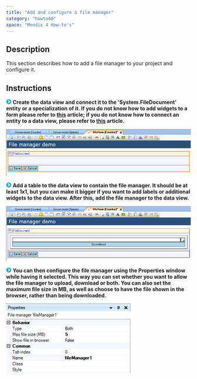 ```yaml
---
title: "Add and configure a file manager"
category: "howto40"
space: "Mendix 4 How-to's"
---
```

## Description

This section describes how to add a file manager to your project and configure it.

## Instructions

![](attachments/819203/917932.png) **Create the data view and connect it to the 'System.FileDocument' entity or a specialization of it. If you do not know how to add widgets to a form please refer to [this](add-a-widget-to-a-form) article; if you do not know how to connect an entity to a data view, please refer to [this](connect-an-entity-to-a-data-view) article.**

![](attachments/2621454/2752643.png)

![](attachments/819203/917932.png) **Add a table to the data view to contain the file manager. It should be at least 1x1, but you can make it bigger if you want to add labels or additional widgets to the data view. After this, add the file manager to the data view.**

![](attachments/2621454/2752644.png)

![](attachments/819203/917932.png) **You can then configure the file manager using the Properties window while having it selected. This way you can set whether you want to allow the file manager to upload, download or both. You can also set the maximum file size in MB, as well as choose to have the file shown in the browser, rather than being downloaded.**

![](attachments/2621454/2752645.png)

